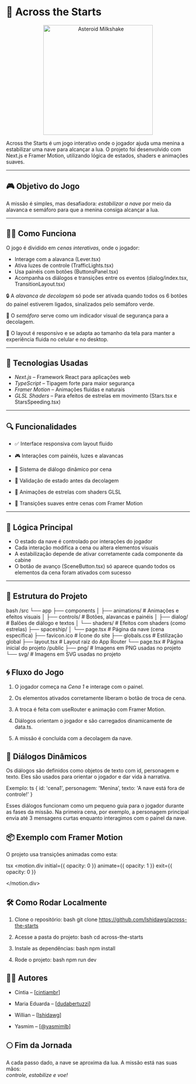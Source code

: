 # 🌠 Across the Starts
<p align="center">
  <img src="https://github.com/Ishidawg/across-the-starts/blob/main/public/svg/asteroid-milkshake.svg" alt="Asteroid Milkshake" width="300"/>
</p>

Across the Starts é um jogo interativo onde o jogador ajuda uma menina a estabilizar uma nave para alcançar a lua. O projeto foi desenvolvido com Next.js e Framer Motion, utilizando lógica de estados, shaders e animações suaves.

---

## 🎮 Objetivo do Jogo

A missão é simples, mas desafiadora: *estabilizar a nave* por meio da alavanca e semáforo para que a menina consiga alcançar a lua.

---

## 👩‍🚀 Como Funciona


O jogo é dividido em *cenas interativas*, onde o jogador:
- Interage com a alavanca (Lever.tsx)
- Ativa luzes de controle (TrafficLights.tsx)
- Usa painéis com botões (ButtonsPanel.tsx)
- Acompanha os diálogos e transições entre os eventos (dialog/index.tsx, TransitionLayout.tsx)

🔒 A *alavanca de decolagem* só pode ser ativada quando todos os 6 botões do painel estiverem ligados, sinalizados pelo semáforo verde.

📶 O *semáforo* serve como um indicador visual de segurança para a decolagem.

📱 O layout é responsivo e se adapta ao tamanho da tela para manter a experiência fluida no celular e no desktop.


---

## 🔧 Tecnologias Usadas

- *Next.js* – Framework React para aplicações web
- *TypeScript* – Tipagem forte para maior segurança
- *Framer Motion* – Animações fluidas e naturais
- *GLSL Shaders* – Para efeitos de estrelas em movimento (Stars.tsx e StarsSpeeding.tsx)

---

## 🔍 Funcionalidades

-   ✅ Interface responsiva com layout fluido
    
-   🎮 Interações com painéis, luzes e alavancas
    
-   💬 Sistema de diálogo dinâmico por cena
    
-   🚦 Validação de estado antes da decolagem
    
-   🌌 Animações de estrelas com shaders GLSL
    
-   🔄 Transições suaves entre cenas com Framer Motion
---

## 🧠 Lógica Principal

- O estado da nave é controlado por interações do jogador
- Cada interação modifica a cena ou altera elementos visuais
- A estabilização depende de ativar corretamente cada componente da cabine
- O botão de avanço (SceneButton.tsx) só aparece quando todos os elementos da cena foram ativados com sucesso

---

## 🧩 Estrutura do Projeto

bash
/src
└── app
    ├── components
    │   ├── animations/          # Animações e efeitos visuais
    │   ├── controls/            # Botões, alavancas e painéis
    │   ├── dialog/              # Balões de diálogo e textos
    │   └── shaders/             # Efeitos com shaders (como estrelas)
    ├── spaceship/
    │   └── page.tsx             # Página da nave (cena específica)
    ├── favicon.ico              # Ícone do site
    ├── globals.css              # Estilização global
    ├── layout.tsx               # Layout raiz do App Router
    └── page.tsx                 # Página inicial do projeto
/public
├── png/                         # Imagens em PNG usadas no projeto
└── svg/                         # Imagens em SVG usadas no projeto



## 🌀 Fluxo do Jogo

1.  O jogador começa na *Cena 1* e interage com o painel.
    
2.  Os elementos ativados corretamente liberam o botão de troca de cena.
    
3.  A troca é feita com useRouter e animação com Framer Motion.
    
4.  Diálogos orientam o jogador e são carregados dinamicamente de data.ts.
    
5.  A missão é concluída com a decolagem da nave.

## 💬 Diálogos Dinâmicos

Os diálogos são definidos como objetos de texto com id, personagem e texto. Eles são usados para orientar o jogador e dar vida à narrativa. 

Exemplo:
ts
{
  id: 'cena1',
  personagem: 'Menina',
  texto: 'A nave está fora de controle!'
}

Esses diálogos funcionam como um pequeno guia para o jogador durante as fases da missão. Na primeira cena, por exemplo, a personagem principal envia até 3 mensagens curtas enquanto interagimos com o painel da nave.

## 📦 Exemplo com Framer Motion

O projeto usa transições animadas como esta:

tsx
<motion.div initial={{ opacity: 0 }}
  animate={{ opacity: 1 }}
  exit={{ opacity: 0 }}
> <CenaAtual />
</motion.div>


## 🛠️ Como Rodar Localmente

1.  Clone o repositório:
    bash
     git clone https://github.com/Ishidawg/across-the-starts
    
2. Acesse a pasta do projeto:
    bash
   cd across-the-starts
    
3.  Instale as dependências:
    bash
    npm install
    
4. Rode o projeto:
    bash
    npm run dev
    
## 👩‍💻 Autores
-   Cíntia – [[cintiambr](https://github.com/cintiambr)]
    
-   Maria Eduarda – [[dudabertuzzi](https://github.com/dudabertuzzi)]
    
-  Willian – [[Ishidawg](https://github.com/Ishidawg)]
    
-   Yasmim – [[@yasmimlb](https://github.com/yasmimlb)]


## 🌕 Fim da Jornada

A cada passo dado, a nave se aproxima da lua. A missão está nas suas mãos:  
*controle, estabilize e voe!*
